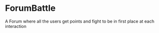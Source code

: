 # ForumBattle
A Forum where all the users get points and fight to be in first place at each interaction
